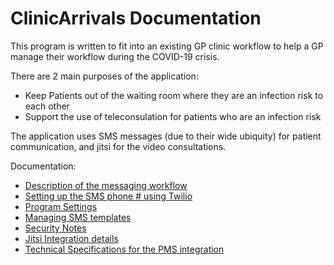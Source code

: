 # ClinicArrivals Documentation
 
This program is written to fit into an existing GP clinic workflow
to help a GP manage their workflow during the COVID-19 crisis. 

There are 2 main purposes of the application: 

* Keep Patients out of the waiting room where they are an infection risk to each other 
* Support the use of teleconsulation for patients who are an infection risk

The application uses SMS messages (due to their wide ubiquity) for patient communication,
and jitsi for the video consultations. 

Documentation:

* [Description of the messaging workflow](Workflow.md)
* [Setting up the SMS phone # using Twilio](Twilio.md)
* [Program Settings](Settings.md)
* [Managing SMS templates](Templates.md)
* [Security Notes](Security.md)
* [Jitsi Integration details](Jitsi.md)
* [Technical Specifications for the PMS integration](FHIRDocumentation.md)
